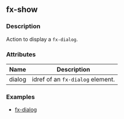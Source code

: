 ## fx-show

### Description

Action to display a `fx-dialog`.


### Attributes
| Name | Description |
|------|-------------|
| dialog | idref of an `fx-dialog` element. |

### Examples

* [fx-dialog](../demo/controls/fx-dialog.html)
